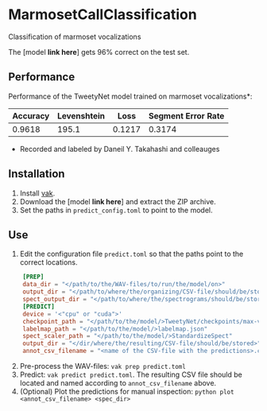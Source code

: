 # MarmosetCallClassification
Classification of marmoset vocalizations

The [model **link here**] gets 96% correct on the test set.

## Performance

Performance of the TweetyNet model trained on marmoset vocalizations*:

| Accuracy |	Levenshtein |	Loss	| Segment Error Rate |
|---------|-----------|------|-----|
| 0.9618	| 195.1 | 0.1217 | 0.3174 |

* Recorded and labeled by Daneil Y. Takahashi and colleauges

## Installation

 1. Install [vak](https://github.com/vocalpy/vak).
 2. Download the [model **link here**] and extract the ZIP archive.
 3. Set the paths in `predict_config.toml` to point to the model.


## Use
 1. Edit the configuration file `predict.toml` so that the paths point to the correct locations.
```toml
    [PREP]
    data_dir = "</path/to/the/WAV-files/to/run/the/model/on>"
    output_dir = "</path/to/where/the/organizing/CSV-file/should/be/stored>"
    spect_output_dir = "</path/to/where/the/spectrograms/should/be/stored>"
    [PREDICT]
    device = '<"cpu" or "cuda">'
    checkpoint_path = "</path/to/the/model/>TweetyNet/checkpoints/max-val-acc-checkpoint.pt"
    labelmap_path = "</path/to/the/model/>labelmap.json"
    spect_scaler_path = "</path/to/the/model/>StandardizeSpect"
    output_dir = "</dir/where/the/resulting/CSV-file/should/be/stored>"
    annot_csv_filename = "<name of the CSV-file with the predictions>.csv"
```
 2. Pre-process the WAV-files: `vak prep predict.toml`
 3. Predict: `vak predict predict.toml`. The resulting CSV file should be located and named according to `annot_csv_filename` above.
 4. (Optional) Plot the predictions for manual inspection: `python plot <annot_csv_filename> <spec_dir>`

